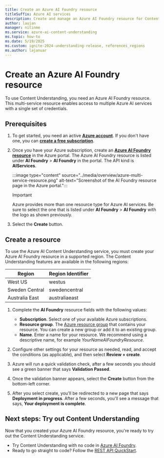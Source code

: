 ```yaml
---
title: Create an Azure AI Foundry resource
titleSuffix: Azure AI services
description: Create and manage an Azure AI Foundry resource for Content Understanding operations
author: laujan
manager: nitinme
ms.service: azure-ai-content-understanding
ms.topic: how-to
ms.date: 5/19/2025
ms.custom: ignite-2024-understanding-release, references_regions
ms.author: lajanuar
---
```


# Create an Azure AI Foundry resource

To use Content Understanding, you need an Azure AI Foundry resource. This multi-service resource enables access to multiple Azure AI services with a single set of credentials.

## Prerequisites

1. To get started, you need an active [**Azure account**](https://azure.microsoft.com/free/cognitive-services/). If you don't have one, you can [**create a free subscription**](https://azure.microsoft.com/free/).

1. Once you have your Azure subscription, create an [**Azure AI Foundry resource**](https://portal.azure.com/#create/Microsoft.CognitiveServicesAIFoundry) in the Azure portal. The Azure AI Foundry resource is listed under **AI Foundry** > **AI Foundry** in the portal. The API kind is **AIServices**. 

    :::image type="content" source="../media/overview/azure-multi-service-resource.png" alt-text="Screenshot of the AI Foundry resource page in the Azure portal.":::

    > [!IMPORTANT]
    > Azure provides more than one resource type for Azure AI services. Be sure to select the one that is listed under **AI Foundry** > **AI Foundry** with the logo as shown previously.

1. Select the **Create** button.

## Create a resource

To use the Azure AI Content Understanding service, you must create your Azure AI Foundry resource in a supported region. The Content Understanding features are available in the following regions:

| Region | Region Identifier |
| --- | --- |
| West US | westus |
| Sweden Central | swedencentral |
| Australia East | australiaeast |

1. Complete the **AI Foundry** resource fields with the following values:

    * **Subscription**. Select one of your available Azure subscriptions.
    * **Resource group**. The [Azure resource group](/azure/cloud-adoption-framework/govern/resource-consistency/resource-access-management#what-is-an-azure-resource-group) that contains your resource. You can create a new group or add it to an existing group.
    * **Name**. Enter a name for your resource. We recommend using a descriptive name, for example *YourNameAIFoundryResource*.

1. Configure other settings for your resource as needed, read, and accept the conditions (as applicable), and then select **Review + create**.

1. Azure will run a quick validation check, after a few seconds you should see a green banner that says **Validation Passed**.

1. Once the validation banner appears, select the **Create** button from the bottom-left corner.

1. After you select create, you'll be redirected to a new page that says **Deployment in progress**. After a few seconds, you'll see a message that says, **Your deployment is complete**.
 

## Next steps: Try out Content Understanding

Now that you created your Azure AI Foundry resource, you're ready to try out the Content Understanding service.

* Try Content Understanding with no code in [Azure AI Foundry](https://ai.azure.com/explore/aiservices/vision/contentunderstanding).
* Ready to go straight to code? Follow the [REST API QuickStart](../quickstart/use-rest-api.md).
